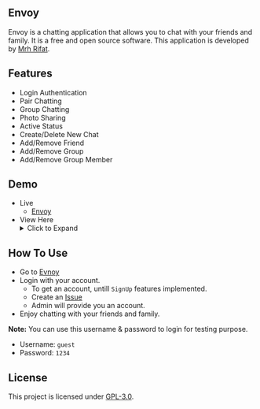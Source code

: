 ## Envoy

Envoy is a chatting application that allows you to chat with your friends and family. It is a free and open source software. This application is developed by [Mrh Rifat](https://github.com/mrhrifat).

## Features

- Login Authentication
- Pair Chatting
- Group Chatting
- Photo Sharing
- Active Status
- Create/Delete New Chat
- Add/Remove Friend
- Add/Remove Group
- Add/Remove Group Member

## Demo

- Live
  - [Envoy](https://envoy.netlify.app)
- View Here
    <details>
        <summary>Click to Expand</summary>
        <img src="https://i.ibb.co/Sy8JMVD/Envoy02.png" alt="Envoy02" border="0">
        <img src="https://i.ibb.co/QH6f9hW/Envoy01.png" alt="Envoy01" border="0">
    </details>

## How To Use

- Go to [Evnoy](https://envoy.netlify.app)
- Login with your account.
  - To get an account, untill `SignUp` features implemented.
  - Create an [Issue](https://github.com/mrhrifat/envoy/issues/new)
  - Admin will provide you an account.
- Enjoy chatting with your friends and family.

**Note:** You can use this username & password to login for testing purpose.

- Username: `guest`
- Password: `1234`

## License

This project is licensed under [GPL-3.0](https://github.com/mrhrifat/envoy/blob/master/LICENSE.md).
